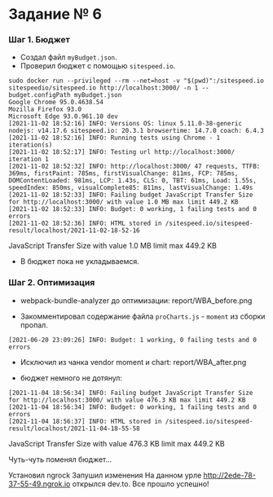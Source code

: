 # Задание № 6

### Шаг 1. Бюджет

- Создал файл `myBudget.json`.
- Проверил бюджет с помощью `sitespeed.io`.

```
sudo docker run --privileged --rm --net=host -v "$(pwd)":/sitespeed.io sitespeedio/sitespeed.io http://localhost:3000/ -n 1 --budget.configPath myBudget.json
Google Chrome 95.0.4638.54
Mozilla Firefox 93.0
Microsoft Edge 93.0.961.10 dev
[2021-11-02 18:52:16] INFO: Versions OS: linux 5.11.0-38-generic nodejs: v14.17.6 sitespeed.io: 20.3.1 browsertime: 14.7.0 coach: 6.4.3
[2021-11-02 18:52:16] INFO: Running tests using Chrome - 1 iteration(s)
[2021-11-02 18:52:17] INFO: Testing url http://localhost:3000/ iteration 1
[2021-11-02 18:52:32] INFO: http://localhost:3000/ 47 requests, TTFB: 369ms, firstPaint: 785ms, firstVisualChange: 811ms, FCP: 785ms, DOMContentLoaded: 981ms, LCP: 1.43s, CLS: 0, TBT: 61ms, Load: 1.55s, speedIndex: 850ms, visualComplete85: 811ms, lastVisualChange: 1.49s
[2021-11-02 18:52:33] INFO: Failing budget JavaScript Transfer Size for http://localhost:3000/ with value 1.0 MB max limit 449.2 KB
[2021-11-02 18:52:33] INFO: Budget: 0 working, 1 failing tests and 0 errors
[2021-11-02 18:52:36] INFO: HTML stored in /sitespeed.io/sitespeed-result/localhost/2021-11-02-18-52-16
```

JavaScript Transfer Size with value 1.0 MB limit max 449.2 KB

- В бюджет пока не укладываемся.

### Шаг 2. Оптимизация

- webpack-bundle-analyzer до оптимизации: report/WBA_before.png

- Закомментировал содержание файла `proCharts.js` - `moment` из сборки пропал.

```
[2021-06-20 23:09:26] INFO: Budget: 1 working, 0 failing tests and 0 errors
```

- Исключил из чанка vendor moment и chart: report/WBA_after.png

- бюджет немного не дотянул:

```
[2021-11-04 18:56:34] INFO: Failing budget JavaScript Transfer Size for http://localhost:3000/ with value 476.3 KB max limit 449.2 KB
[2021-11-04 18:56:34] INFO: Budget: 0 working, 1 failing tests and 0 errors
[2021-11-04 18:56:37] INFO: HTML stored in /sitespeed.io/sitespeed-result/localhost/2021-11-04-18-55-58
```

JavaScript Transfer Size with value 476.3 KB limit max 449.2 KB

Чуть-чуть поменял бюджет...

Установил ngrock
Запушил изменения
На данном урле http://2ede-78-37-55-49.ngrok.io открылся dev.to.
Все прошло успешно!
